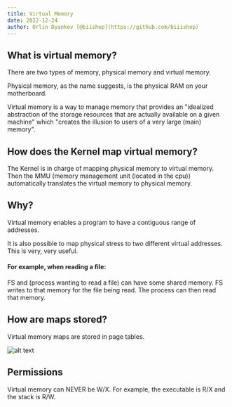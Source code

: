 ```yaml
---
title: Virtual Memory
date: 2022-12-24
author: Orlin Dyankov [@biishop](https://github.com/biiishop)
---
```


## What is virtual memory?

There are two types of memory, physical memory and virtual memory.

Physical memory, as the name suggests, is the physical RAM on your motherboard.

Virtual memory is a way to manage memory that provides an "idealized abstraction of the storage resources that are actually available on a given machine" which "creates the illusion to users of a very large (main) memory".

## How does the Kernel map virtual memory?

The Kernel is in charge of mapping physical memory to virtual memory. Then the MMU (memory management unit (located in the cpu)) automatically translates the virtual memory to physical memory.

## Why?

Virtual memory enables a program to have a contiguous range of addresses.

It is also possible to map physical stress to two different virtual addresses. This is very, very useful.

#### For example, when reading a file:

FS and (process wanting to read a file) can have some shared memory.
FS writes to that memory for the file being read.
The process can then read that memory.

## How are maps stored?

Virtual memory maps are stored in page tables.

![alt text](https://upload.wikimedia.org/wikipedia/commons/3/32/Virtual_address_space_and_physical_address_space_relationship.svg)

## Permissions

Virtual memory can NEVER be W/X.
For example, the executable is R/X and the stack is R/W.
